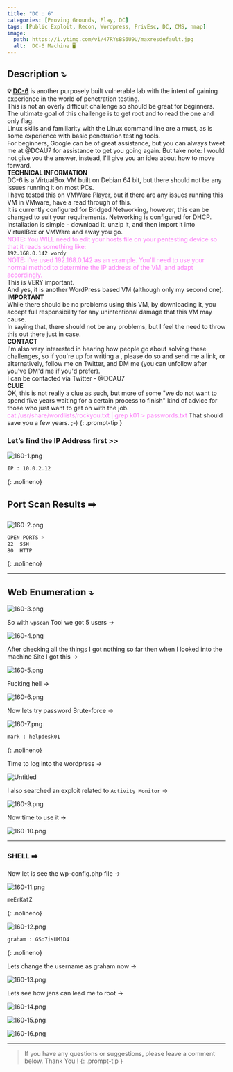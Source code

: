 ```yaml
---
title: "DC : 6"
categories: [Proving Grounds, Play, DC]
tags: [Public Exploit, Recon, Wordpress, PrivEsc, DC, CMS, nmap]
image:
  path: https://i.ytimg.com/vi/47RYsBS6U9U/maxresdefault.jpg
  alt:  DC-6 Machine 🖥️
---
```



## **Description ⤵️**

>
**💡 [DC-6](https://www.vulnhub.com/entry/dc-6,315/)** is another purposely built vulnerable lab with the intent of gaining experience in the world of penetration testing.
<br>
This is not an overly difficult challenge so should be great for beginners.
<br>
The ultimate goal of this challenge is to get root and to read the one and only flag.
<br>
Linux skills and familiarity with the Linux command line are a must, as is some experience with basic penetration testing tools.
<br>
For beginners, Google can be of great assistance, but you can always tweet me at @DCAU7 for assistance to get you going again. But take note: I would not give you the answer, instead, I'll give you an idea about how to move forward.
<br>
**TECHNICAL INFORMATION**
<br>
DC-6 is a VirtualBox VM built on Debian 64 bit, but there should not be any issues running it on most PCs.
<br>
I have tested this on VMWare Player, but if there are any issues running this VM in VMware, have a read through of this.
<br>
It is currently configured for Bridged Networking, however, this can be changed to suit your requirements. Networking is configured for DHCP.
<br>
Installation is simple - download it, unzip it, and then import it into VirtualBox or VMWare and away you go.
<br>
<span style="color:#fd77f8">NOTE: You WILL need to edit your hosts file on your pentesting device so that it reads something like:</span>
<br>
`192.168.0.142 wordy`
<br>
<span style="color:#fd77f8">NOTE: I've used 192.168.0.142 as an example. You'll need to use your normal method to determine the IP address of the VM, and adapt accordingly.</span>
<br>
This is VERY important.
<br>
And yes, it is another WordPress based VM (although only my second one).
<br>
**IMPORTANT**
<br>
While there should be no problems using this VM, by downloading it, you accept full responsibility for any unintentional damage that this VM may cause.
<br>
In saying that, there should not be any problems, but I feel the need to throw this out there just in case.
<br>
**CONTACT**
<br>
I'm also very interested in hearing how people go about solving these challenges, so if you're up for writing a , please do so and send me a link, or alternatively, follow me on Twitter, and DM me (you can unfollow after you've DM'd me if you'd prefer).
<br>
I can be contacted via Twitter - @DCAU7
<br>
**CLUE**
<br>
OK, this is not really a clue as such, but more of some "we do not want to spend five years waiting for a certain process to finish" kind of advice for those who just want to get on with the job.
<br>
<span style="color:#fd77f8">cat /usr/share/wordlists/rockyou.txt | grep k01 > passwords.txt</span> That should save you a few years. ;-)
{: .prompt-tip }

### Let’s find the IP Address first >>

![160-1.png](/Vulnhub-Files/img/DC-6/160-1.png)

```bash
IP : 10.0.2.12
```
{: .nolineno}

## Port Scan Results ➡️

![160-2.png](/Vulnhub-Files/img/DC-6/160-2.png)

```bash
OPEN PORTS >
22  SSH
80  HTTP
```
{: .nolineno}

___

## Web Enumeration ⤵️

![160-3.png](/Vulnhub-Files/img/DC-6/160-3.png)

So with `wpscan` Tool we got 5 users →

![160-4.png](/Vulnhub-Files/img/DC-6/160-4.png)

After checking all the things I got nothing so far then when I looked into the machine Site I got this →

![160-5.png](/Vulnhub-Files/img/DC-6/160-5.png)

Fucking hell →

![160-6.png](/Vulnhub-Files/img/DC-6/160-6.png)

Now lets try password Brute-force →

![160-7.png](/Vulnhub-Files/img/DC-6/160-7.png)

```bash
mark : helpdesk01
```
{: .nolineno}

Time to log into the wordpress →

![Untitled](/Vulnhub-Files/img/DC-6/Untitled.png)

I also searched an exploit related to `Activity Monitor` →

![160-9.png](/Vulnhub-Files/img/DC-6/160-9.png)

Now time to use it →

![160-10.png](/Vulnhub-Files/img/DC-6/160-10.png)

---

### **SHELL ➡️**

Now let is see the wp-config.php file →

![160-11.png](/Vulnhub-Files/img/DC-6/160-11.png)

```bash
meErKatZ
```
{: .nolineno}

![160-12.png](/Vulnhub-Files/img/DC-6/160-12.png)

```bash
graham : GSo7isUM1D4
```
{: .nolineno}

Lets change the username as graham now →

![160-13.png](/Vulnhub-Files/img/DC-6/160-13.png)

Lets see how jens can lead me to root →

![160-14.png](/Vulnhub-Files/img/DC-6/160-14.png)

![160-15.png](/Vulnhub-Files/img/DC-6/160-15.png)

![160-16.png](/Vulnhub-Files/img/DC-6/160-16.png)

---

> If you have any questions or suggestions, please leave a comment below.
Thank You ! 
{: .prompt-tip }